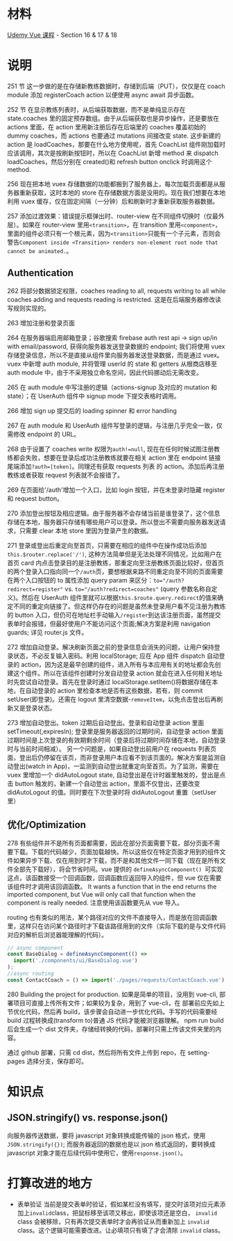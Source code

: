# 材料

[Udemy Vue 课程](https://www.udemy.com/course/vuejs-2-the-complete-guide/) - Section 16 & 17 & 18

# 说明

251 节 这一步做的是在存储新教练数据时，存储到后端（PUT），仅仅是在 coach module 添加 registerCoach action 以便使用 async await 异步函数。

252 节 在显示教练列表时，从后端获取数据，而不是单纯显示存在 state.coaches 里的固定预存数组。由于从后端获取也是异步操作，还是要放在 actions 里面，在 action 里用新注册后存在后端里的 coaches 覆盖初始的 dummy coaches，而 actions 也要通过 mutations 间接改变 state. 这步新建的 action 是 loadCoaches，那要在什么地方使用呢，首先 CoachList 组件刚加载时应该调用，其次是按刷新按钮时，所以在 CoachList 新增 method 来 dispatch loadCoaches，然后分别在 created()和 refresh button onclick 时调用这个 method.

256 现在把本地 vuex 存储数据的功能都搬到了服务器上，每次加载页面都是从服务器重新获取，这时本地的 store 在存储数据方面是没用的。现在我们想要在本地利用 vuex 缓存，仅在固定间隔（一分钟）后和刷新时才重新获取服务器数据。

257 添加过渡效果：错误提示框弹出时、router-view 在不同组件切换时（仅最外层）。如果在 router-view 里用`<transition>`，在 transition 里用`<component>`，里面的组件必须只有一个根元素，因为`<transition>`只能有一个子元素，否则会警告`Component inside <Transition> renders non-element root node that cannot be animated.`。

## Authentication

262 将部分数据锁定权限，coaches reading to all, requests writing to all while coaches adding and requests reading is restricted. 这是在后端服务器修改读写规则实现的。

263 增加注册和登录页面

264 在服务器端启用邮箱登录；谷歌搜索 firebase auth rest api -> sign up/in with email/password, 获得向服务器发送登录数据的 endpoint; 我们将使用 vuex 存储登录信息，所以不是直接从组件里向服务器发送登录数据，而是通过 vuex。vuex 中新增 auth module, 并将管理 userId 的 state 和 getters 从根商店移至 auth module 中，由于不采用独立命名空间，因此代码挪动后无需改变。

265 在 auth module 中写注册的逻辑（actions-signup 及对应的 mutation 和 state）；在 UserAuth 组件中 signup mode 下提交表格时调用。

266 增加 sign up 提交后的 loading spinner 和 error handling

267 在 auth module 和 UserAuth 组件写登录的逻辑，与注册几乎完全一致，仅需修改 endpoint 的 URL。

268 由于设置了 coaches write 权限为`auth!=null`, 现在在任何时候试图注册教练都会失败，想要在登录后成功注册教练就要在相关 action 里在 endpoint 链接尾端添加`?auth=[token]`。同理还有获取 requests 列表 的 action。添加后再注册教练或者获取 request 列表就不会报错了。

269 在页面给'/auth'增加一个入口，比如 login 按钮，并在未登录时隐藏 register 和 request button。

270 添加登出按钮及相应逻辑。由于服务器不会存储当前是谁登录了，这个信息存储在本地，服务器只存储有哪些用户可以登录。所以登出不需要向服务器发送请求，只需要 clear 本地 store 里因为登录产生的数据。

271 登录或登出后重定向至首页，只需要在相应的组件中在操作成功后添加`this.$router.replace('/')`, 这种方法简单但是无法处理不同情况，比如用户在首页 card 内点击登录目的是注册教练，那重定向至注册教练页面比较好，但首页的两个登录入口指向同一个`/auth`页，要想根据来路不同重定向至不同的页面需要在两个入口按钮的 to 属性添加 query param 来区分：`to="/auth?redirect=register"` vs. `to="/auth?redirect=coaches"` (query 参数名称自定义)。然后在 UserAuth 组件里就可以根据`this.$route.query.redirect`的值来确定不同的重定向链接了。但这样仍存在的问题是虽然未登录用户看不见注册为教练的 button 入口，但仍可在地址栏手动输入`/register`到达该注册页面，虽然提交表单时会报错，但最好使用户不能访问这个页面;解决方案是利用 navigation guards; 详见 router.js 文件。

272 增加自动登录。解决刷新页面之前的登录信息会消失的问题，让用户保持登录状态，不必反复输入密码。利用 localStorage; 应在 App 组件 dispatch 自动登录的 action，因为这是最早创建的组件，进入所有与本应用有关的地址都会先创建这个组件。所以在该组件创建时分发自动登录 action 就会在进入任何相关地址时先尝试自动登录。首先在登录时通过 localStorage.setItem()将数据存储在本地，在自动登录的 action 里检查本地是否有这些数据，若有，则 commit setUser(即登录)。还需在 logout 里清空数据-`removeItem`，以免点击登出后再刷新又是登录状态。

273 增加自动登出。token 过期后自动登出。登录和自动登录 action 里面 setTimeout(,expiresIn); 登录里是服务器返回的过期时间，自动登录 action 里面过期时间是上次登录的有效期剩余时间（登录后将过期时间存储在本地，自动登录时与当前时间相减）。
另一个问题是，如果自动登出前用户在 requests 列表页面，登出后仍停留在该页，而非登录用户本应看不到该页面的。解决方案是监测自动登出(watch in App)，一监测到自动登出就重定向至首页。为了监测，需要在 vuex 里增加一个 didAutoLogout state, 自动登出是在计时器里触发的，登出是点击 button 触发的，新建一个自动登出 action，里面不仅登出，还要改变 didAutoLogout 的值。同时要在下次登录时将 didAutoLogout 重置（setUser 里）

## 优化/Optimization

278 有些组件并不是所有页面都需要，因此在部分页面需要下载，部分页面不需要下载。下载的代码越少，页面加载越快。所以这些仅在特定页面才用到的组件文件如果异步下载、仅在用到时才下载，而不是和其他文件一同下载（现在是所有文件全部先下载好），将会节省时间。vue 提供的 `defineAsyncComponent() `可实现这点，该函数接受一个回调函数，回调函数应返回导入的组件，但 vue 仅在需要该组件时才调用该回调函数。
It wants a function that in the end returns the imported component, but Vue will only call that function when the component is really needed.
注意使用该函数要先从 vue 导入。

routing 也有类似的用法，某个路径对应的文件不直接导入，而是放在回调函数里，这样只在访问某个路径时才下载该路径用到的文件（实际下载的是与文件代码对应的解析后浏览器能理解的代码）。

```js
// async component
const BaseDialog = defineAsyncComponent(() =>
  import('./components/ui/BaseDialog.vue')
);
//async routing
const ContactCoach = () => import('./pages/requests/ContactCoach.vue');
```

280 Building the project for production. 如果是简单的项目，没用到 vue-cli, 部署项目可直接上传所有文件；如果较为复杂，用到了 vue-cli，在 部署前应先如上节优化代码，然后再 build，该步骤会自动进一步优化代码。手写的代码需要经 build 过程转换成(transform to)普通 JS 代码才能被浏览器理解。
npm run build 后会生成一个 dist 文件夹，存储经转换的代码，部署时只需上传该文件夹里的内容。

通过 github 部署，只需 cd dist，然后将所有文件上传到 repo，在 setting-pages 选择分支，保存即可。

# 知识点

## JSON.stringify() vs. response.json()

向服务器传送数据，要将 javascript 对象转换成能传输的 json 格式，使用`JSON.stringify({})`; 而服务器返回的数据也是以 json 格式返回的，要转换成 javascript 对象才能在后续代码中使用它，使用`response.json()`。

# 打算改进的地方

- 表单验证
  当前是提交表单时验证，假如某栏没有填写，提交时该项对应元素添加上`invalid`class，把鼠标移至该项又移出，即使该项还是空白， `invalid` class 会被移除，只有再次提交表单时才会再验证从而重新加上 `invalid` class。这个逻辑可能需要改进。让必填项只有填了才会清除 `invalid` class。
